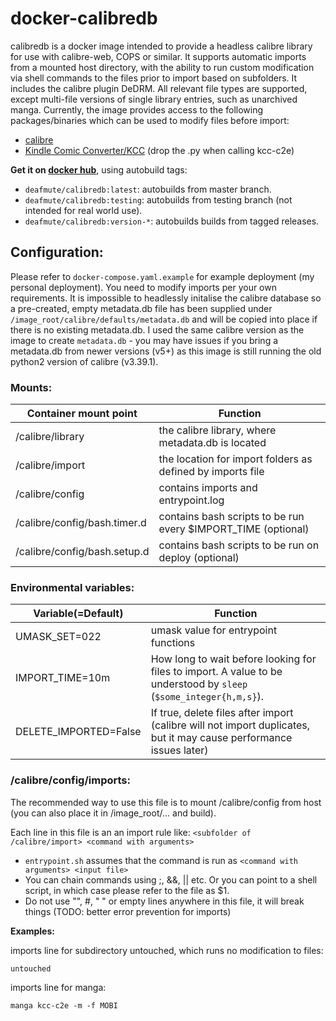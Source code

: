 # docker-calibredb
calibredb is a docker image intended to provide a headless calibre library for use with calibre-web, COPS or similar. It supports automatic imports from a mounted host directory, with the ability to run custom modification via shell commands to the files prior to import based on subfolders. It includes the calibre plugin DeDRM. All relevant file types are supported, except multi-file versions of single library entries, such as unarchived manga. Currently, the image provides access to the following packages/binaries which can be used to modify files before import:

- [calibre](https://manual.calibre-ebook.com/generated/en/cli-index.html)
- [Kindle Comic Converter/KCC](https://github.com/ciromattia/kcc) (drop the .py when calling kcc-c2e) 

**Get it on [docker hub](https://hub.docker.com/repository/docker/deafmute/calibredb)**, using autobuild tags:
- `deafmute/calibredb:latest`: autobuilds from master branch.
- `deafmute/calibredb:testing`: autobuilds from testing branch (not intended for real world use).
- `deafmute/calibredb:version-*`: autobuilds builds from tagged releases.

## Configuration:
Please refer to `docker-compose.yaml.example` for example deployment (my personal deployment). You need to modify imports per your own requirements. It is impossible to headlessly initalise the calibre database so a pre-created, empty metadata.db file has been supplied under `/image_root/calibre/defaults/metadata.db` and will be copied into place if there is no existing metadata.db. I used the same calibre version as the image to create `metadata.db` - you may have issues if you bring a metadata.db from newer versions (v5+) as this image is still running the old python2 version of calibre (v3.39.1).

### Mounts: 

Container mount point | Function 
--- | --- 
/calibre/library | the calibre library, where metadata.db is located 
/calibre/import | the location for import folders as defined by imports file
/calibre/config | contains imports and entrypoint.log
/calibre/config/bash.timer.d | contains bash scripts to be run every $IMPORT_TIME (optional)
/calibre/config/bash.setup.d | contains bash scripts to be run on deploy (optional)
    
### Environmental variables: 

| Variable(=Default) | Function | 
| --- | --- |
| UMASK_SET=022 | umask value for entrypoint functions | 
| IMPORT_TIME=10m | How long to wait before looking for files to import. A value to be understood by `sleep` (`$some_integer{h,m,s}`). |
| DELETE_IMPORTED=False | If true, delete files after import (calibre will not import duplicates, but it may cause performance issues later)

### /calibre/config/imports:
The recommended way to use this file is to mount /calibre/config  from host (you can also place it in /image_root/... and build).

Each line in this file is an an import rule like: `<subfolder of /calibre/import> <command with arguments>`
- `entrypoint.sh` assumes that the command is run as `<command with arguments> <input file> `
- You can chain commands using ;, &&, || etc. Or you can point to a shell script, in which case please refer to the file as $1.
- Do not use  "", #, " " or empty lines anywhere in this file, it will break things (TODO: better error prevention for imports)

**Examples:**

imports line for subdirectory untouched, which runs no modification to files:

`untouched`

imports line for manga:

`manga kcc-c2e -m -f MOBI`